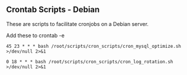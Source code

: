 ## Crontab Scripts - Debian

These are scripts to facilitate cronjobs on a Debian server.

Add these to crontab -e

```
45 23 * * * bash /root/scripts/cron_scripts/cron_mysql_optimize.sh >/dev/null 2>&1
```

```
0 18 * * * bash /root/scripts/cron_scripts/cron_log_rotation.sh >/dev/null 2>&1
```
